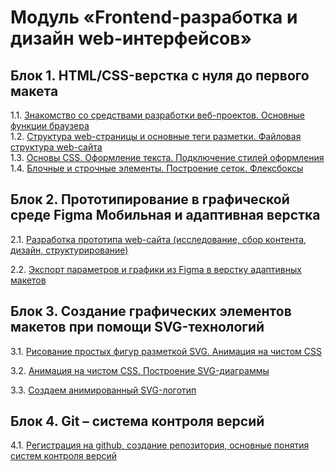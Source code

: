 # Модуль «Frontend-разработка и дизайн web-интерфейсов»

## Блок 1. HTML/CSS-верстка с нуля до первого макета
1.1. [Знакомство со средствами разработки веб-проектов. Основные функции браузера](editors/)  
1.2. [Структура web-страницы и основные теги разметки. Файловая структура web-сайта](tags/)  
1.3. [Основы CSS. Оформление текста. Подключение стилей оформления](selectors/)  
1.4. [Блочные и строчные элементы. Построение сеток. Флексбоксы](flexbox/)  

## Блок 2. Прототипирование в графической среде Figma Мобильная и адаптивная верстка
2.1. [Разработка прототипа web-сайта (исследование, сбор контента, дизайн, структурирование)](mudboardfigma/)

2.2. [Экспорт параметров и графики из Figma в верстку адаптивных макетов](project/)

## Блок 3. Создание графических элементов макетов при помощи SVG-технологий

3.1. [Рисование простых фигур разметкой SVG. Анимация на чистом CSS](svg/)

3.2. [Анимация на чистом CSS. Построение SVG-диаграммы](svg-diagram/)

3.3. [Создаем анимированный SVG-логотип](svg-logo/)

## Блок 4. Git – система контроля версий
4.1. [Регистрация на github, создание репозитория, основные понятия систем контроля версий](github/)

